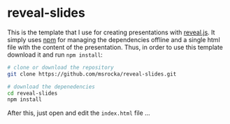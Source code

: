 # reveal-slides
This is the template that I use for creating presentations with 
[reveal.js](https://github.com/hakimel/reveal.js/). It simply uses 
[npm](https://www.npmjs.com/) for managing the dependencies offline and a single
html file with the content of the presentation. Thus, in order to use this
template download it and run `npm install`:

```bash
# clone or download the repository
git clone https://github.com/msrocka/reveal-slides.git

# download the depenedencies
cd reveal-slides
npm install
```

After this, just open and edit the `index.html` file ...

